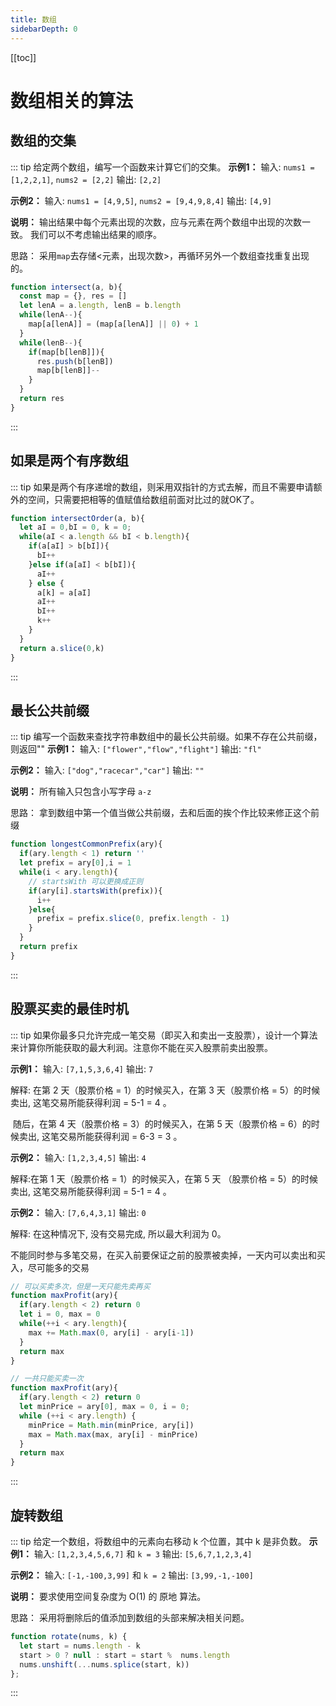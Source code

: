 ```yaml
---
title: 数组
sidebarDepth: 0
---
```

[[toc]]
# 数组相关的算法

## 数组的交集
::: tip 
给定两个数组，编写一个函数来计算它们的交集。
**示例1：**
输入: `nums1 = [1,2,2,1]`, `nums2 = [2,2]`
输出: `[2,2]`

**示例2：**
输入: `nums1 = [4,9,5]`, `nums2 = [9,4,9,8,4]`
输出: `[4,9]`

**说明：**
输出结果中每个元素出现的次数，应与元素在两个数组中出现的次数一致。
我们可以不考虑输出结果的顺序。

思路：
采用`map`去存储<元素，出现次数>，再循环另外一个数组查找重复出现的。
```js
function intersect(a, b){
  const map = {}, res = []
  let lenA = a.length, lenB = b.length
  while(lenA--){
    map[a[lenA]] = (map[a[lenA]] || 0) + 1
  }
  while(lenB--){
    if(map[b[lenB]]){
      res.push(b[lenB])
      map[b[lenB]]--
    }
  }
  return res
}
```
:::

## 如果是两个有序数组
::: tip
如果是两个有序递增的数组，则采用双指针的方式去解，而且不需要申请额外的空间，只需要把相等的值赋值给数组前面对比过的就OK了。

```js
function intersectOrder(a, b){
  let aI = 0,bI = 0, k = 0;
  while(aI < a.length && bI < b.length){
    if(a[aI] > b[bI]){
      bI++
    }else if(a[aI] < b[bI]){
      aI++
    } else {
      a[k] = a[aI]
      aI++
      bI++
      k++
    }
  }
  return a.slice(0,k)
}
```
:::

## 最长公共前缀
::: tip 
编写一个函数来查找字符串数组中的最长公共前缀。如果不存在公共前缀，则返回""
**示例1：**
输入: `["flower","flow","flight"]`
输出: `"fl"`

**示例2：**
输入: `["dog","racecar","car"]`
输出: `""`

**说明：**
所有输入只包含小写字母 `a-z`

思路：
拿到数组中第一个值当做公共前缀，去和后面的挨个作比较来修正这个前缀
```js
function longestCommonPrefix(ary){
  if(ary.length < 1) return ''
  let prefix = ary[0],i = 1
  while(i < ary.length){
    // startsWith 可以更换成正则
    if(ary[i].startsWith(prefix)){
      i++
    }else{
      prefix = prefix.slice(0, prefix.length - 1)
    }
  }
  return prefix
}
```
:::

## 股票买卖的最佳时机
::: tip
如果你最多只允许完成一笔交易（即买入和卖出一支股票），设计一个算法来计算你所能获取的最大利润。注意你不能在买入股票前卖出股票。

**示例1：**
输入: `[7,1,5,3,6,4]`
输出: `7`

解释: 在第 2 天（股票价格 = 1）的时候买入，在第 3 天（股票价格 = 5）的时候卖出, 这笔交易所能获得利润 = 5-1 = 4 。

​ 随后，在第 4 天（股票价格 = 3）的时候买入，在第 5 天（股票价格 = 6）的时候卖出, 这笔交易所能获得利润 = 6-3 = 3 。

**示例2：**
输入: `[1,2,3,4,5]`
输出: `4`

解释:在第 1 天（股票价格 = 1）的时候买入，在第 5 天 （股票价格 = 5）的时候卖出, 这笔交易所能获得利润 = 5-1 = 4 。

**示例2：**
输入: `[7,6,4,3,1]`
输出: `0`

解释: 在这种情况下, 没有交易完成, 所以最大利润为 0。

不能同时参与多笔交易，在买入前要保证之前的股票被卖掉，一天内可以卖出和买入，尽可能多的交易
```js
// 可以买卖多次，但是一天只能先卖再买
function maxProfit(ary){
  if(ary.length < 2) return 0
  let i = 0, max = 0
  while(++i < ary.length){
    max += Math.max(0, ary[i] - ary[i-1])
  }
  return max
}

// 一共只能买卖一次
function maxProfit(ary){
  if(ary.length < 2) return 0
  let minPrice = ary[0], max = 0, i = 0;
  while (++i < ary.length) {
    minPrice = Math.min(minPrice, ary[i])
    max = Math.max(max, ary[i] - minPrice)
  }
  return max
}
```
:::

## 旋转数组
::: tip 
给定一个数组，将数组中的元素向右移动 k 个位置，其中 k 是非负数。
**示例1：**
输入: `[1,2,3,4,5,6,7]` 和 `k = 3`
输出: `[5,6,7,1,2,3,4]`

**示例2：**
输入: `[-1,-100,3,99]` 和 `k = 2`
输出: `[3,99,-1,-100]`

**说明：**
要求使用空间复杂度为 O(1) 的 原地 算法。

思路：
采用将删除后的值添加到数组的头部来解决相关问题。
```js
function rotate(nums, k) {
  let start = nums.length - k
  start > 0 ? null : start = start %  nums.length
  nums.unshift(...nums.splice(start, k))
};
```
:::
